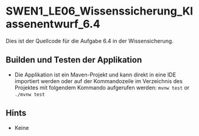 # SWEN1_LE06_Wissenssicherung_Klassenentwurf_6.4

Dies ist der Quellcode für die Aufgabe 6.4 in der Wissensicherung.  

## Builden und Testen der Applikation  
* Die Applikation ist ein Maven-Projekt und kann direkt in eine IDE importiert werden oder auf der Kommandozeile im Verzeichnis des Projektes mit folgendem Kommando aufgerufen werden: ```mvnw test``` or ```./mvnw test```  

## Hints
* Keine
